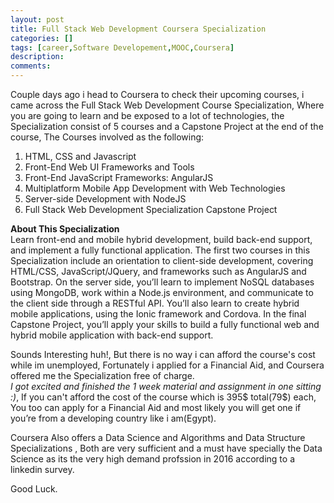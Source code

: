 ```yaml
---
layout: post
title: Full Stack Web Development Coursera Specialization
categories: []
tags: [career,Software Developement,MOOC,Coursera]
description: 
comments:
---
```

<p>
Couple days ago i head to Coursera to check their upcoming courses, i came across the Full Stack Web Development Course Specialization, Where you are going to learn and be exposed to a lot of technologies, the Specialization consist of 5 courses and a Capstone Project at the end of the course, The Courses involved as the following:<br>
<ol>
	<li>HTML, CSS and Javascript</li>
	<li>Front-End Web UI Frameworks and Tools</li>
	<li>Front-End JavaScript Frameworks: AngularJS</li>
	<li>Multiplatform Mobile App Development with Web Technologies</li>
	<li>Server-side Development with NodeJS</li>
	<li>Full Stack Web Development Specialization Capstone Project</li>
</ol>
</p>
<p>
 	<strong>About This Specialization</strong><br>
Learn front-end and mobile hybrid development, build back-end support, and implement a fully functional application.
The first two courses in this Specialization include an orientation to client-side development, covering HTML/CSS, JavaScript/JQuery, and frameworks such as AngularJS and Bootstrap. On the server side, you’ll learn to implement NoSQL databases using MongoDB, work within a Node.js environment, and communicate to the client side through a RESTful API. You’ll also learn to create hybrid mobile applications, using the Ionic framework and Cordova. In the final Capstone Project, you’ll apply your skills to build a fully functional web and hybrid mobile application with back-end support.
</p>
<p>
	Sounds Interesting huh!, But there is no way i can afford the course's cost while im unemployed, Fortunately i applied for a Financial Aid, and Coursera offered me the Specialization free of charge.<br> <em>I got excited and finished the 1 week material and assignment in one sitting :)</em>,
	If you can't afford the cost of the course which is 395$ total(79$) each, You too can apply for a Financial Aid and most likely you will get one if you’re from a developing country like i am(Egypt).
</p>
<p>
	Coursera Also offers a Data Science and Algorithms and Data Structure Specializations , Both are very sufficient and a must have specially the Data Science as its the very high demand profssion in 2016 according to a linkedin survey.
</p>
Good Luck.



